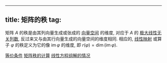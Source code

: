 
---
title: 矩阵的秩
tag: [](./index.md)
---

矩阵 $A$ 的秩是由其列向量生成或张成的 [向量空间](./线性空间.md) 的维度, 对应于 $A$ 的 [极大线性无关列数](./极大无关.md), 反过来又与由其行向量生成的向量空间的维度相同. 相应的, [线性映射](./线性映射.md) 或算子 $\varphi$ 的秩定义为它的像 $\operatorname{im} \varphi$ 的维度, 即 $r(\varphi) = \dim(\operatorname{im} \varphi)$. 

[等价条件](./0151.md#:embed)
[矩阵秩的计算](./0152.md#:embed)
[线性方程组解的情况](./0153.md#:embed)
